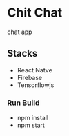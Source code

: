 # Chit Chat

chat app

## Stacks

- React Natve
- Firebase
- Tensorflowjs

### Run Build

- npm install
- npm start
